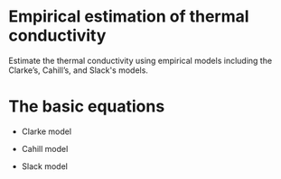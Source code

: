 # Empirical estimation of thermal conductivity
Estimate the thermal conductivity using empirical models including the Clarke’s, Cahill’s, and  Slack's models.

# The basic equations

* Clarke model

* Cahill model

* Slack model
